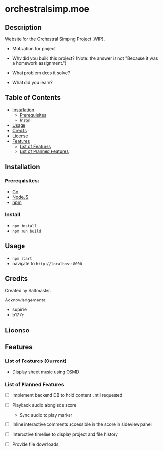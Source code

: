 #  orchestralsimp.moe

## Description

Website for the Orchestral Simping Project (WIP).

- Motivation for project

- Why did you build this project? (Note: the answer is not "Because it was a homework assignment.")
- What problem does it solve?
- What did you learn?

## Table of Contents

- [Installation](#installation)
    - [Prerequisites](#prerequisites)
    - [Install](#install)
- [Usage](#usage)
- [Credits](#credits)
- [License](#license)
- [Features](#features)
    - [List of Features](#featureslist)
    - [List of Planned Features](#plannedfeatures)

## Installation

### Prerequisites:
- [Go](https://go.dev/doc/install)
- [NodeJS](https://nodejs.org/en/download)
- [npm](https://docs.npmjs.com/downloading-and-installing-node-js-and-npm)

### Install
- `npm install`
- `npm run build`

## Usage

- `npm start`
- navigate to `http://localhost:8000`

## Credits

Created by Saltmaster.

Acknowledgements:
- supinie
- b177y

## License

<ADD LICENSE>

## Features

### List of Features (Current)
- Display sheet music using OSMD

### List of Planned Features
- [ ] Implement backend DB to hold content until requested 
- [ ] Playback audio alongisde score
    - Sync audio to play marker
- [ ] Inline interactive comments accessible in the score in sideview panel
- [ ] Interactive timeline to display project and file history
- [ ] Provide file downloads


